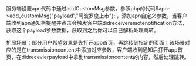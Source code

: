 服务端设置apn代码中通过addCustomMsg参数，参照php的代码$apn->add_customMsg("payload","阿波罗度上市"); ，添加apn自定义参数，当客户端收到apn通知栏提醒并点击会触发客户端didreceiveremotenotification方法，获取这个payload参数数据，获取到之后你可以自己解析处理跳转。

扩展场景：部分用户希望效果是先打开app首页，再跳转到指定的页面；该场景对应的是在transmissioncontent中添加对应参数，客户端收到通知后打开app首页，在didrecevierpayload中拿到transmissioncontent的内容，然后处理跳转。